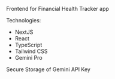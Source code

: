 Frontend for Financial Health Tracker app

Technologies:
- NextJS
- React
- TypeScript
- Tailwind CSS
- Gemini Pro

Secure Storage of Gemini API Key
